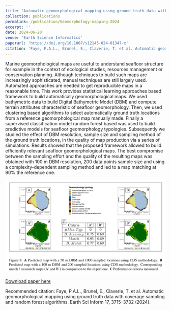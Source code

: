 ```yaml
---
title: "Automatic geomorphological mapping using ground truth data with coverage sampling and random forest algorithms"
collection: publications
permalink: /publication/Geomorphology-mapping-2024
excerpt: ''
date: 2024-06-20
venue: 'Earth Science Informatics'
paperurl: 'https://doi.org/10.1007/s12145-024-01347-x'
citation: 'Faye, P.A.L., Brunel, E., Claverie, T. et al. Automatic geomorphological mapping using ground truth data with coverage sampling and random forest algorithms. Earth Sci Inform 17, 3715–3732 (2024).'
---
```


Marine geomorphological maps are useful to understand seafloor structure for example in the context of ecological studies, resources management or conservation planning. Although techniques to build such maps are increasingly sophisticated, manual techniques are still largely used. Automated approaches are needed to get reproducible maps in a reasonable time. This work provides statistical learning approaches based framework to build automatically geomorphological maps. We used bathymetric data to build Digital Bathymetric Model (DBM) and compute terrain attributes characteristic of seafloor geomorphology. Then, we used clustering based algorithms to select automatically ground truth locations from a reference geomorphological map manually made. Finally a supervised classification model random forest based was used to build predictive models for seafloor geomorphology typologies. Subsequently we studied the effect of DBM resolution, sample size and sampling method of the ground truth locations, in the quality of map production via a series of simulations. Results showed that the proposed framework allowed to build efficiently relevant seafloor geomorphological maps. The best compromise between the sampling effort and the quality of the resulting maps was obtained with 100 m DBM resolution, 200 data points sample size and using a complexity-dependent sampling method and led to a map matching at 90% the reference one.

![Doctoral Seminar - IMAG](https://github.com/latsouckfaye/faye-paul.github.io/blob/master/images/Fig8.jpg?raw=true)

[Download paper here](https://hal.science/hal-04624799/file/Revision_ESI-2.pdf)

Recommended citation: Faye, P.A.L., Brunel, E., Claverie, T. et al. Automatic geomorphological mapping using ground truth data with coverage sampling and random forest algorithms. Earth Sci Inform 17, 3715–3732 (2024).
